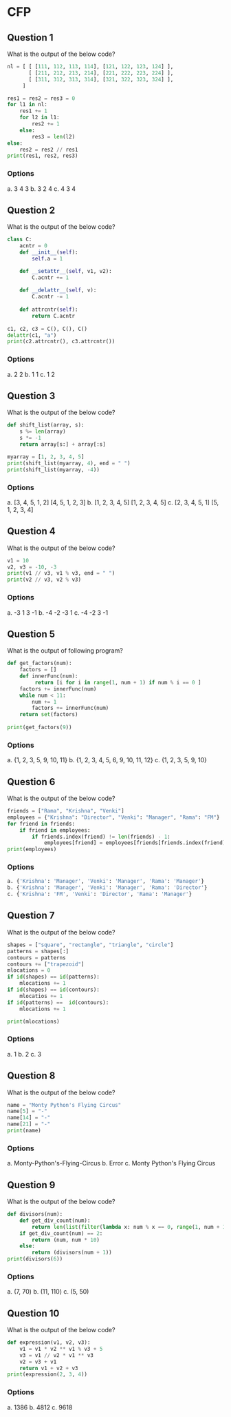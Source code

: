 # CFP

## Question 1
What is the output of the below code?
````python
nl = [ [ [111, 112, 113, 114], [121, 122, 123, 124] ],
       [ [211, 212, 213, 214], [221, 222, 223, 224] ],
       [ [311, 312, 313, 314], [321, 322, 323, 324] ],
     ]

res1 = res2 = res3 = 0
for l1 in nl:
    res1 += 1
    for l2 in l1:
        res2 += 1
    else:
        res3 = len(l2)
else:
    res2 = res2 // res1
print(res1, res2, res3)
````
### Options
a. 3 4 3
b. 3 2 4
c. 4 3 4

## Question 2
What is the output of the below code?
````python
class C:
    acntr = 0
    def __init__(self):
        self.a = 1

    def __setattr__(self, v1, v2):
        C.acntr += 1
        
    def __delattr__(self, v):
        C.acntr -= 1
    
    def attrcntr(self):
        return C.acntr
        
c1, c2, c3 = C(), C(), C()
delattr(c1, "a")
print(c2.attrcntr(), c3.attrcntr())
````
### Options
a. 2 2
b. 1 1
c. 1 2

## Question 3
What is the output of the below code?
````python
def shift_list(array, s):
    s %= len(array)
    s *= -1
    return array[s:] + array[:s]

myarray = [1, 2, 3, 4, 5]
print(shift_list(myarray, 4), end = " ")
print(shift_list(myarray, -4))
````
### Options
a. [3, 4, 5, 1, 2] [4, 5, 1, 2, 3]
b. [1, 2, 3, 4, 5] [1, 2, 3, 4, 5]
c. [2, 3, 4, 5, 1] [5, 1, 2, 3, 4]

## Question 4
What is the output of the below code?
````python
v1 = 10 
v2, v3 = -10, -3
print(v1 // v3, v1 % v3, end = " ")
print(v2 // v3, v2 % v3)
````
### Options
a. -3 1 3 -1
b. -4 -2 -3 1
c. -4 -2 3 -1

## Question 5
What is the output of following program?
````python
def get_factors(num):
    factors = []
    def innerFunc(num):
         return [i for i in range(1, num + 1) if num % i == 0 ]
    factors += innerFunc(num)
    while num < 11:
        num += 1
        factors += innerFunc(num) 
    return set(factors)
    
print(get_factors(9))
````
### Options
a. {1, 2, 3, 5, 9, 10, 11}
b. {1, 2, 3, 4, 5, 6, 9, 10, 11, 12}
c. {1, 2, 3, 5, 9, 10}

## Question 6
What is the output of the below code?
````python
friends = ["Rama", "Krishna", "Venki"]
employees = {"Krishna": "Director", "Venki": "Manager", "Rama": "FM"}
for friend in friends:
    if friend in employees:
        if friends.index(friend) != len(friends) - 1:
            employees[friend] = employees[friends[friends.index(friend) + 1]]
print(employees)
````
### Options
````python
a. {'Krishna': 'Manager', 'Venki': 'Manager', 'Rama': 'Manager'}
b. {'Krishna': 'Manager', 'Venki': 'Manager', 'Rama': 'Director'}
c. {'Krishna': 'FM', 'Venki': 'Director', 'Rama': 'Manager'}
````

## Question 7
What is the output of the below code?
````python
shapes = ["square", "rectangle", "triangle", "circle"]
patterns = shapes[:]
contours = patterns
contours += ["trapezoid"]
mlocations = 0
if id(shapes) == id(patterns):
    mlocations += 1
if id(shapes) == id(contours):
    mlocatios += 1
if id(patterns) ==  id(contours):
    mlocations += 1

print(mlocations)
````
### Options
a. 1
b. 2
c. 3

## Question 8
What is the output of the below code?
````python
name = "Monty Python's Flying Circus"
name[5] = "-"
name[14] = "-"
name[21] = "-"
print(name)
````
### Options
a. Monty-Python's-Flying-Circus
b. Error
c. Monty Python's Flying Circus

## Question 9
What is the output of the below code?
````python
def divisors(num):
    def get_div_count(num):
        return len(list(filter(lambda x: num % x == 0, range(1, num + 1))))
    if get_div_count(num) == 2:
        return (num, num * 10)
    else:
        return (divisors(num + 1))
print(divisors(6))
````
### Options
a. (7, 70)
b. (11, 110)
c. (5, 50)

## Question 10
What is the output of the below code?
````python
def expression(v1, v2, v3):
    v1 = v1 * v2 ** v1 % v3 + 5
    v3 = v1 // v2 * v1 ** v3
    v2 = v3 + v1
    return v1 + v2 + v3
print(expression(2, 3, 4)) 
````
### Options
a. 1386
b. 4812
c. 9618

